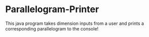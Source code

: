 # Parallelogram-Printer
This java program takes dimension inputs from a user and prints a corresponding parallelogram to the console! 

